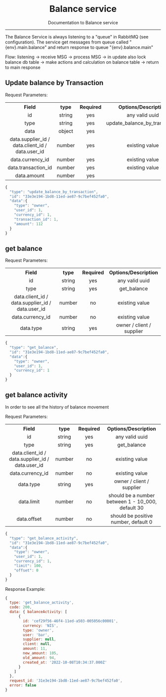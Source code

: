 <!-- PROJECT LOGO -->
<br />
<p align="center">
  <h1 align="center">Balance service</h1>
  <p align="center">
    Documentation to Balance service
  <hr>
  </p>
</p>


The Balance Service is always listening to a "queue" in RabbitMQ (see configuration).
The service get messages from queue called "{env}.main.balance" and return response to queue "{env}.balance.main"
 
Flow: listening -> receive MSG -> process MSG -> in update also lock balance db table -> make actions and calculation on balance table -> return to main response



## Update balance by Transaction
Request Parameters:
<table style="text-align:center">
  <tr>
    <th>Field</th>
    <th>type</th>
    <th>Required</th>
    <th>Options/Description</th>
  </tr>
  <tr>
    <td>id</td>
    <td>string</td>
    <td>yes</td>
    <td>any valid uuid</td>
  </tr>
  <tr>
    <td>type</td>
    <td>string</td>
    <td>yes</td>
    <td>update_balance_by_transaction</td>
  </tr>
  <tr>
    <td>data</td>
    <td>object</td>
    <td>yes</td>
    <td></td>
  </tr>
  <tr>
    <td>data.supplier_id / data.client_id / data.user_id</td>
    <td>number</td>
    <td>yes</td>
    <td>existing value</td>
  </tr>
  <tr>
    <td>data.currency_id</td>
    <td>number</td>
    <td>yes</td>
    <td>existing value</td>
  </tr>
  <tr>
    <td>data.transaction_id</td>
    <td>number</td>
    <td>yes</td>
    <td>existing value </td>
  </tr>
  <tr>
    <td>data.amount</td>
    <td>number</td>
    <td>yes</td>
    <td></td>
  </tr>
</table>

```js
{
  "type": "update_balance_by_transaction",
  "id": "33e3e194-1bd8-11ed-ae87-9c7bef452fa0",
  "data":{
    "type": "owner",
    "user_id": 1,
    "currency_id": 1,
    "transaction_id": 1,
    "amount": 112
  }
}
```

## get balance 

Request Parameters:
<table style="text-align:center">
  <tr>
    <th>Field</th>
    <th>type</th>
    <th>Required</th>
    <th>Options/Description</th>
  </tr>
  <tr>
    <td>id</td>
    <td>string</td>
    <td>yes</td>
    <td>any valid uuid</td>
  </tr>
  <tr>
    <td>type</td>
    <td>string</td>
    <td>yes</td>
    <td>get_balance</td>
  </tr>
  <tr>
    <td>data.client_id / data.supplier_id / data.user_id </td>
    <td>number</td>
    <td>no</td>
    <td>existing value</td>
  </tr>
  <tr>
    <td>data.currency_id</td>
    <td>number</td>
    <td>no</td>
    <td>existing value</td>
  </tr>
  <tr>
    <td>data.type</td>
    <td>string</td>
    <td>yes</td>
    <td>owner / client / supplier</td>
  </tr>  
</table>

```js
{
  "type": "get_balance",
  "id": "31e3e194-1bd8-11ed-ae87-9c7bef452fa0",
  "data":{
    "type": "owner",
    "user_id": 1,
    "currency_id": 1
  }
}
```

## get balance activity
In order to see all the history of balance movement

Request Parameters:
<table style="text-align:center">
  <tr>
    <th>Field</th>
    <th>type</th>
    <th>Required</th>
    <th>Options/Description</th>
  </tr>
  <tr>
    <td>id</td>
    <td>string</td>
    <td>yes</td>
    <td>any valid uuid</td>
  </tr>
  <tr>
    <td>type</td>
    <td>string</td>
    <td>yes</td>
    <td>get_balance</td>
  </tr>
  <tr>
    <td>data.client_id / data.supplier_id / data.user_id </td>
    <td>number</td>
    <td>no</td>
    <td>existing value</td>
  </tr>
  <tr>
    <td>data.currency_id</td>
    <td>number</td>
    <td>no</td>
    <td>existing value</td>
  </tr>
  <tr>
    <td>data.type</td>
    <td>string</td>
    <td>yes</td>
    <td>owner / client / supplier</td>
  </tr>  
  <tr>
    <td>data.limit</td>
    <td>number</td>
    <td>no</td>
    <td>should be a number between 1 - 10_000, default 30</td>
  </tr>
  <tr>
    <td>data.offset</td>
    <td>number</td>
    <td>no</td>
    <td>should be positive number, default 0</td>
  </tr>
</table>

```js
{
  "type": "get_balance_activity",
  "id": "31e3e194-1bd8-11ed-ae87-9c7bef452fa0",
  "data":{
    "type": "owner",
    "user_id": 1,
    "currency_id": 1,
    "limit": 100,
    "offset": 0
  }
}
```
Response Example:
```js
{
  type: 'get_balance_activity',
  code: 200,
  data: { balanceActivity: [
      {
        id: 'cef29f56-46f4-11ed-a503-005056c00001',
        currency: 'NIS',
        type: 'owner',
        user: 'bar',
        supplier: null,
        client: null,
        amount: 11,
        new_amount: 105,
        old_amount: 94,
        created_at: '2022-10-08T10:34:37.000Z'
      }
    ] 
  },       
  request_id: '31e3e194-1bd8-11ed-ae87-9c7bef452fa0',
  error: false
}
```

